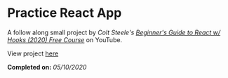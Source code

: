 # Practice React App

A follow along small project by _Colt Steele's_ _[Beginner's Guide to React w/ Hooks (2020) Free Course](https://www.youtube.com/watch?v=9U3IhLAnSxM&t=2953s)_ on YouTube.

View project [here](https://denzeltl.github.io/practice-react-app/)

**Completed on:** _05/10/2020_
